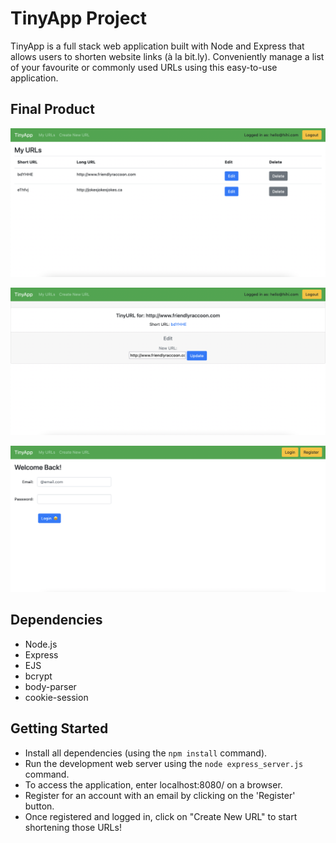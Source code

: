 # TinyApp Project

TinyApp is a full stack web application built with Node and Express that allows users to shorten website links (à la bit.ly). Conveniently manage a list of your favourite or commonly used URLs using this easy-to-use application.

## Final Product

!["Screenshot of main URLs page"](https://github.com/Juicetin22/tinyapp/blob/master/docs/urls-page.png)

!["Screenshot of a specific URL page"](https://github.com/Juicetin22/tinyapp/blob/master/docs/specific-url-page.png)

!["Screenshot of login page"](https://github.com/Juicetin22/tinyapp/blob/master/docs/login-page.png) 

## Dependencies

- Node.js
- Express
- EJS
- bcrypt
- body-parser
- cookie-session

## Getting Started

- Install all dependencies (using the `npm install` command).
- Run the development web server using the `node express_server.js` command.
- To access the application, enter localhost:8080/ on a browser.
- Register for an account with an email by clicking on the 'Register' button.
- Once registered and logged in, click on "Create New URL" to start shortening those URLs! 